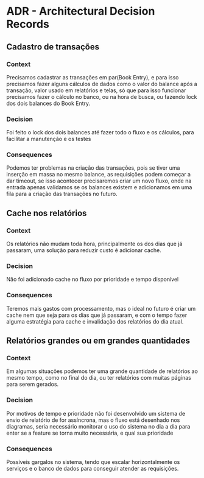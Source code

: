 # ADR - Architectural Decision Records

## Cadastro de transações

### Context

Precisamos cadastrar as transações em par(Book Entry), e para isso precisamos fazer alguns cálculos de dados como o valor do balance após a transação, valor usado em relatórios e telas, só que para isso funcionar precisamos fazer o cálculo no banco, ou na hora de busca, ou fazendo lock dos dois balances do Book Entry.

### Decision

Foi feito o lock dos dois balances até fazer todo o fluxo e os cálculos, para facilitar a manutenção e os testes

### Consequences

Podemos ter problemas na criação das transações, pois se tiver uma inserção em massa no mesmo balance, as requisições podem começar a dar timeout, se isso acontecer precisaremos criar um novo fluxo, onde na entrada apenas validamos se os balances existem e adicionamos em uma fila para a criação das transações no futuro.

## Cache nos relatórios

### Context

Os relatórios não mudam toda hora, principalmente os dos dias que já passaram, uma solução para reduzir custo é adicionar cache.

### Decision

Não foi adicionado cache no fluxo por prioridade e tempo disponível
### Consequences

Teremos mais gastos com processamento, mas o ideal no futuro é criar um cache nem que seja para os dias que já passaram, e com o tempo fazer alguma estratégia para cache e invalidação dos relatórios do dia atual.


## Relatórios grandes ou em grandes quantidades

### Context

Em algumas situações podemos ter uma grande quantidade de relatórios ao mesmo tempo, como no final do dia, ou ter relatórios com muitas páginas para serem gerados.

### Decision

Por motivos de tempo e prioridade não foi desenvolvido um sistema de envio de relatório de for assíncrona, mas o fluxo está desenhado nos diagramas, seria necessário monitorar o uso do sistema no dia a dia para enter se a feature se torna muito necessária, e qual sua prioridade

### Consequences

Possíveis gargalos no sistema, tendo que escalar horizontalmente os serviços e o banco de dados para conseguir atender as requisições.
